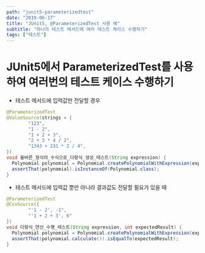 ```yaml
---
path: "junit5-parameterizedtest"
date: "2019-06-17"
title: "JUnit5, @ParameterizedTest 사용 예"
subtitle: "하나의 테스트 메서드에 여러 테스트 케이스 수행하기"
tags: ["테스트"]
---
```


# JUnit5에서 ParameterizedTest를 사용하여 여러번의 테스트 케이스 수행하기

- 테스트 메서드에 입력값만 전달할 경우

```java
@ParameterizedTest
@ValueSource(strings = {
        "123",
        "1 - 2",
        "1 + 2 + 3",
        "2 + 3 * 4 / 2",
        "1343 + 231 * 2 / 4",
})
void 올바른_형식의_수식으로_다항식_생성_테스트(String expression) {
  Polynomial polynomial = Polynomial.createPolynomialWithExpression(expression);
  assertThat(polynomial).isInstanceOf(Polynomial.class);
}
```

- 테스트 메서드에 입력값 뿐만 아니라 결과값도 전달할 필요가 있을 때

```java
@ParameterizedTest
@CsvSource({
        "'1 - 2', -1",
        "'1 + 2 + 3', 6"
})
void 다항식_연산_수행_테스트(String expression, int expectedResult) {
  Polynomial polynomial = Polynomial.createPolynomialWithExpression(expression);
  assertThat(polynomial.calculate()).isEqualTo(expectedResult);
}
```
